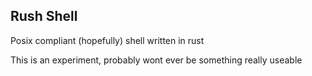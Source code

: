 ## Rush Shell
Posix compliant (hopefully) shell written in rust

This is an experiment, probably wont ever be something really useable


